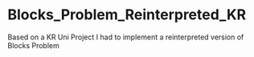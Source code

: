 # Blocks_Problem_Reinterpreted_KR
 Based on a KR Uni Project I had to implement a reinterpreted version of Blocks Problem
